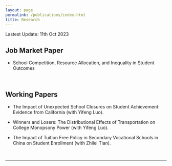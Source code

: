 ```yaml
---
layout: page
permalink: /publications/index.html
title: Research
---
```


Lastest Update: 11th Oct 2023&nbsp;

## Job Market Paper

- School Competition, Resource Allocation, and Inequality in Student Outcomes

  <br>

## Working Papers

- The Impact of Unexpected School Closures on Student Achievement: Evidence from California (with Yifeng Luo).<br>

- Winners and Losers: The Distributional Effects of Transportation on College Monopsony Power (with Yifeng Luo).<br>

- The Impact of Tuition Free Policy in Secondary Vocational Schools in China on Student Enrollment (with Zhilei Tian).

  <br>

---

  <br>
